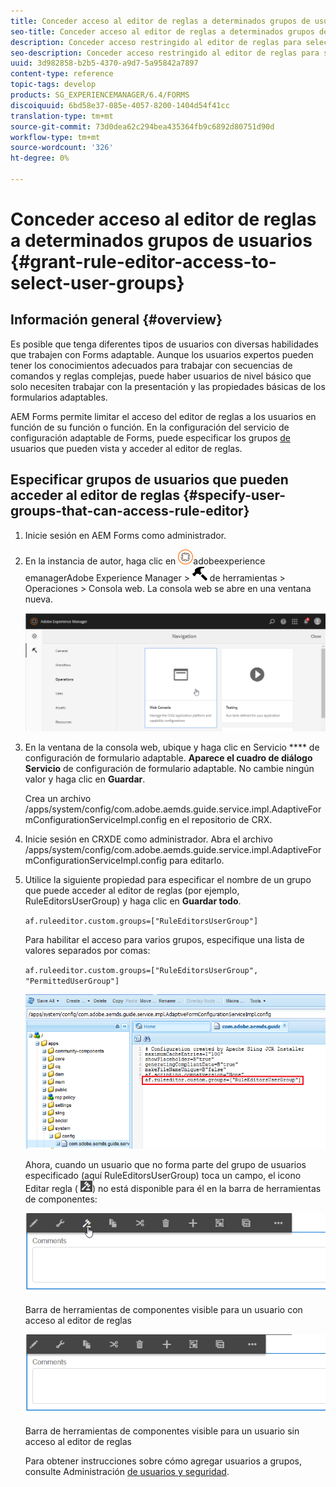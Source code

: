 ```yaml
---
title: Conceder acceso al editor de reglas a determinados grupos de usuarios
seo-title: Conceder acceso al editor de reglas a determinados grupos de usuarios
description: Conceder acceso restringido al editor de reglas para seleccionar grupos de usuarios.
seo-description: Conceder acceso restringido al editor de reglas para seleccionar grupos de usuarios.
uuid: 3d982858-b2b5-4370-a9d7-5a95842a7897
content-type: reference
topic-tags: develop
products: SG_EXPERIENCEMANAGER/6.4/FORMS
discoiquuid: 6bd58e37-085e-4057-8200-1404d54f41cc
translation-type: tm+mt
source-git-commit: 73d0dea62c294bea435364fb9c6892d80751d90d
workflow-type: tm+mt
source-wordcount: '326'
ht-degree: 0%

---
```



# Conceder acceso al editor de reglas a determinados grupos de usuarios {#grant-rule-editor-access-to-select-user-groups}

## Información general {#overview}

Es posible que tenga diferentes tipos de usuarios con diversas habilidades que trabajen con Forms adaptable. Aunque los usuarios expertos pueden tener los conocimientos adecuados para trabajar con secuencias de comandos y reglas complejas, puede haber usuarios de nivel básico que solo necesiten trabajar con la presentación y las propiedades básicas de los formularios adaptables.

AEM Forms permite limitar el acceso del editor de reglas a los usuarios en función de su función o función. En la configuración del servicio de configuración adaptable de Forms, puede especificar los grupos [de](/help/sites-administering/security.md) usuarios que pueden vista y acceder al editor de reglas.

## Especificar grupos de usuarios que pueden acceder al editor de reglas {#specify-user-groups-that-can-access-rule-editor}

1. Inicie sesión en AEM Forms como administrador.
1. En la instancia de autor, haga clic en ![](assets/adobeexperiencemanager.png)adobeexperience emanagerAdobe Experience Manager > ![Martillo](assets/hammer.png) de herramientas > Operaciones > Consola web. La consola web se abre en una ventana nueva.

   ![1](assets/1.png)

1. En la ventana de la consola web, ubique y haga clic en Servicio **** de configuración de formulario adaptable. **Aparece el cuadro de diálogo Servicio** de configuración de formulario adaptable. No cambie ningún valor y haga clic en **Guardar**.

   Crea un archivo /apps/system/config/com.adobe.aemds.guide.service.impl.AdaptiveFormConfigurationServiceImpl.config en el repositorio de CRX.

1. Inicie sesión en CRXDE como administrador. Abra el archivo /apps/system/config/com.adobe.aemds.guide.service.impl.AdaptiveFormConfigurationServiceImpl.config para editarlo.
1. Utilice la siguiente propiedad para especificar el nombre de un grupo que puede acceder al editor de reglas (por ejemplo, RuleEditorsUserGroup) y haga clic en **Guardar todo**.

   `af.ruleeditor.custom.groups=["RuleEditorsUserGroup"]`

   Para habilitar el acceso para varios grupos, especifique una lista de valores separados por comas:

   `af.ruleeditor.custom.groups=["RuleEditorsUserGroup", "PermittedUserGroup"]`

   ![create-user](assets/create-user.png)

   Ahora, cuando un usuario que no forma parte del grupo de usuarios especificado (aquí RuleEditorsUserGroup) toca un campo, el icono Editar regla ( ![edit-rules1](assets/edit-rules1.png)) no está disponible para él en la barra de herramientas de componentes:

   ![componentstoolbarwithre](assets/componentstoolbarwithre.png)

   Barra de herramientas de componentes visible para un usuario con acceso al editor de reglas

   ![componentstoolbarwithoutre](assets/componentstoolbarwithoutre.png)

   Barra de herramientas de componentes visible para un usuario sin acceso al editor de reglas

   Para obtener instrucciones sobre cómo agregar usuarios a grupos, consulte Administración [de usuarios y seguridad](/help/sites-administering/security.md).

